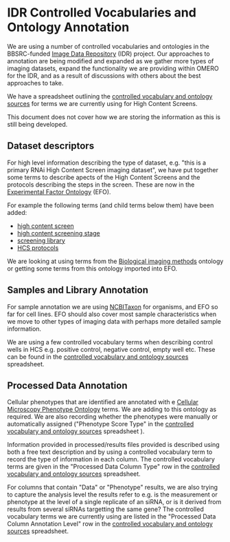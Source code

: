 
# IDR Controlled Vocabularies and Ontology Annotation

We are using a number of controlled vocabularies and ontologies in the BBSRC-funded [Image Data Repository](http://idr-demo.openmicroscopy.org/webclient/userdata/?experimenter=-1) (IDR) project.  Our approaches to annotation are being modified and expanded as we gather more types of imaging datasets, expand the functionality we are providing within OMERO for the IDR,  and as a result of discussions with others about the best approaches to take.


We have a spreadsheet outlining the [controlled vocabulary and ontology sources](https://docs.google.com/spreadsheets/d/1S9of23dD8vY1QUv90RV_-Ugu0h6yTeNobuj92-OoSl8/edit?usp=sharing) for terms we are currently using for High Content Screens.

This document does not cover how we are storing the information as this is still being developed.


## Dataset descriptors

For high level information describing the type of dataset, e.g. "this is a primary RNAi High Content Screen imaging dataset",  we have put together some terms to describe apects of the High Content Screens and the protocols describing the steps in the screen.  These are now in the [Experimental Factor Ontology](http://www.ebi.ac.uk/efo) (EFO).


For example the following terms (and child terms below them) have been added: 

 * [high content screen](http://www.ebi.ac.uk/ols/beta/ontologies/efo/terms?iri=http%3A%2F%2Fwww.ebi.ac.uk%2Fefo%2FEFO_0007550)
 * [high content screening stage](http://www.ebi.ac.uk/ols/beta/ontologies/efo/terms?iri=http%3A%2F%2Fwww.ebi.ac.uk%2Fefo%2FEFO_0007555)
 * [screening library](http://www.ebi.ac.uk/ols/beta/ontologies/efo/terms?iri=http%3A%2F%2Fwww.ebi.ac.uk%2Fefo%2FEFO_0007559)
 * [HCS protocols](http://www.ebi.ac.uk/ols/beta/ontologies/efo/terms?iri=http%3A%2F%2Fwww.ebi.ac.uk%2Fefo%2FEFO_0007570)

We are looking at using terms from the [Biological imaging methods](http://www.ebi.ac.uk/ols/beta/ontologies/fbbi) ontology or getting some terms from this ontology imported into EFO.


## Samples and Library Annotation

For sample annotation we are using [NCBITaxon](http://www.ebi.ac.uk/ols/beta/ontologies/ncbitaxon) for organisms, and EFO so far for cell lines.  EFO should also cover most sample characteristics when we move to other types of imaging data with perhaps more detailed sample information.


We are using a few controlled vocabulary terms when describing control wells in HCS e.g. positive control, negative control, empty well etc. These can be found in the [controlled vocabulary and ontology sources](https://docs.google.com/spreadsheets/d/1S9of23dD8vY1QUv90RV_-Ugu0h6yTeNobuj92-OoSl8/edit?usp=sharing) spreadsheet.


## Processed Data Annotation

Cellular phenotypes that are identified are annotated with e [Cellular Microscopy Phenotype Ontology](http://www.ebi.ac.uk/cmpo) terms.  We are adding to this ontology as required. We are also recording whether the phenotypes were manually or automatically assigned ("Phenotype Score Type" in  the [controlled vocabulary and ontology sources](https://docs.google.com/spreadsheets/d/1S9of23dD8vY1QUv90RV_-Ugu0h6yTeNobuj92-OoSl8/edit?usp=sharing) spreadsheet ).


Information provided in processed/results files provided is described using both a free text description and by using a controlled vocabulary term to record the type of information in each column.  The controlled vocabulary terms are given in the "Processed Data Column Type" row in the [controlled vocabulary and ontology sources](https://docs.google.com/spreadsheets/d/1S9of23dD8vY1QUv90RV_-Ugu0h6yTeNobuj92-OoSl8/edit?usp=sharing) spreadsheet.

For columns that contain "Data" or "Phenotype" results, we are also trying to capture the analysis level the results refer to  e.g. is the measurement or phenotype at the level of a single replicate of an siRNA, or is it derived from results from several siRNAs targetting the same gene? The controlled vocabulary terms we are currently using are listed in the "Processed Data Column Annotation Level" row in the [controlled vocabulary and ontology sources](https://docs.google.com/spreadsheets/d/1S9of23dD8vY1QUv90RV_-Ugu0h6yTeNobuj92-OoSl8/edit?usp=sharing) spreadsheet.





